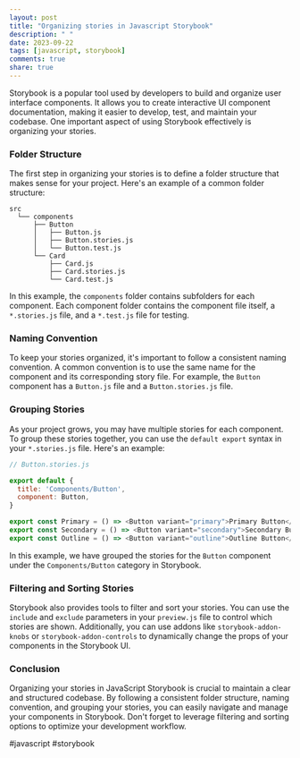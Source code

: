 ```yaml
---
layout: post
title: "Organizing stories in Javascript Storybook"
description: " "
date: 2023-09-22
tags: [javascript, storybook]
comments: true
share: true
---
```


Storybook is a popular tool used by developers to build and organize user interface components. It allows you to create interactive UI component documentation, making it easier to develop, test, and maintain your codebase. One important aspect of using Storybook effectively is organizing your stories.

### Folder Structure

The first step in organizing your stories is to define a folder structure that makes sense for your project. Here's an example of a common folder structure:

```
src
  └── components
      ├── Button
      │   ├── Button.js
      │   ├── Button.stories.js
      │   └── Button.test.js
      └── Card
          ├── Card.js
          ├── Card.stories.js
          └── Card.test.js
```

In this example, the `components` folder contains subfolders for each component. Each component folder contains the component file itself, a `*.stories.js` file, and a `*.test.js` file for testing.

### Naming Convention

To keep your stories organized, it's important to follow a consistent naming convention. A common convention is to use the same name for the component and its corresponding story file. For example, the `Button` component has a `Button.js` file and a `Button.stories.js` file.

### Grouping Stories

As your project grows, you may have multiple stories for each component. To group these stories together, you can use the `default export` syntax in your `*.stories.js` file. Here's an example:

```javascript
// Button.stories.js

export default {
  title: 'Components/Button',
  component: Button,
}

export const Primary = () => <Button variant="primary">Primary Button</Button>
export const Secondary = () => <Button variant="secondary">Secondary Button</Button>
export const Outline = () => <Button variant="outline">Outline Button</Button>
```

In this example, we have grouped the stories for the `Button` component under the `Components/Button` category in Storybook.

### Filtering and Sorting Stories

Storybook also provides tools to filter and sort your stories. You can use the `include` and `exclude` parameters in your `preview.js` file to control which stories are shown. Additionally, you can use addons like `storybook-addon-knobs` or `storybook-addon-controls` to dynamically change the props of your components in the Storybook UI.

### Conclusion

Organizing your stories in JavaScript Storybook is crucial to maintain a clear and structured codebase. By following a consistent folder structure, naming convention, and grouping your stories, you can easily navigate and manage your components in Storybook. Don't forget to leverage filtering and sorting options to optimize your development workflow.

#javascript #storybook